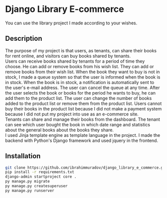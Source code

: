 # Django Library E-commerce

You can use the library project I made according to your wishes.

## Description

The purpose of my project is that users, as tenants, can share their books for rent online, and visitors can buy books shared by tenants. 
<br>
Users can receive books shared by tenants for a period of time they choose. He can add or remove books from his wish list. They can add or 
remove books from their wish list. When the book they want to buy is not in stock, I made a queue system so that the user is informed when 
the book is in stock. When the book is in stock, a notification is automatically sent to the user's e-mail address. The user can cancel 
the queue at any time. After the user selects the book or books for the period he wants to buy, he can add them to the product list. 
The user can change the number of books added to the product list or remove them from the product list. Users cannot buy their books 
in the product list because I did not make a payment system because I did not put my project into use as an e-commerce site.
<br>
Tenants can share and manage their books from the dashboard. The tenant can see which user bought the book in which date range and statistics about the general books about the books they share.
<br>
I used Jinja template engine as template language in the project. I made the backend with Python's Django framework and used jquery in the frontend.

## Installation

```bash
git clone https://github.com/ibrahimmuradov/django_library_e_commerce.git .
pip install -r requirements.txt
django-admin startproject core . 
py manage.py migrate
py manage.py createsuperuser
py manage.py runserver
```
